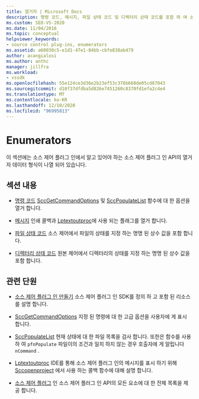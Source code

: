 ```yaml
---
title: 열거자 | Microsoft Docs
description: 명령 코드, 메시지, 파일 상태 코드 및 디렉터리 상태 코드를 포함 하 여 소스 제어 플러그 인 API의 열거자 데이터 형식에 대해 알아봅니다.
ms.custom: SEO-VS-2020
ms.date: 11/04/2016
ms.topic: conceptual
helpviewer_keywords:
- source control plug-ins, enumerators
ms.assetid: a60030c5-e1d1-47e1-84bb-cbfe838ab479
author: acangialosi
ms.author: anthc
manager: jillfra
ms.workload:
- vssdk
ms.openlocfilehash: 55e124ce3d36e2b23ef53c376b660de05cd87043
ms.sourcegitcommit: d10f37dfdba5d826e7451260c8370fd1efa2c4e4
ms.translationtype: MT
ms.contentlocale: ko-KR
ms.lasthandoff: 12/10/2020
ms.locfileid: "96995813"
---
```

# <a name="enumerators"></a>Enumerators
이 섹션에는 소스 제어 플러그 인에서 알고 있어야 하는 소스 제어 플러그 인 API의 열거자 데이터 형식이 나열 되어 있습니다.

## <a name="in-this-section"></a>섹션 내용
- [명령 코드](../extensibility/command-code-enumerator.md) [SccGetCommandOptions](../extensibility/sccgetcommandoptions-function.md) 및 [SccPopulateList](../extensibility/sccpopulatelist-function.md) 함수에 대 한 옵션을 열거 합니다.

- [메시지](../extensibility/message-enumerator.md) 인쇄 콜백과 [Lptextoutproc](../extensibility/lptextoutproc.md)에 사용 되는 플래그를 열거 합니다.

- [파일 상태 코드](../extensibility/file-status-code-enumerator.md) 소스 제어에서 파일의 상태를 지정 하는 명명 된 상수 값을 포함 합니다.

- [디렉터리 상태 코드](../extensibility/directory-status-code-enumerator.md) 원본 제어에서 디렉터리의 상태를 지정 하는 명명 된 상수 값을 포함 합니다.

## <a name="related-sections"></a>관련 단원
- [소스 제어 플러그 인 만들기](../extensibility/internals/creating-a-source-control-plug-in.md) 소스 제어 플러그 인 SDK를 정의 하 고 포함 된 리소스를 설명 합니다.

- [SccGetCommandOptions](../extensibility/sccgetcommandoptions-function.md) 지정 된 명령에 대 한 고급 옵션을 사용자에 게 표시 합니다.

- [SccPopulateList](../extensibility/sccpopulatelist-function.md) 현재 상태에 대 한 파일 목록을 검사 합니다. 또한은 함수를 사용 하 여 `pfnPopulate` 파일이의 조건과 일치 하지 않는 경우 호출자에 게 알립니다 `nCommand` .

- [Lptextoutproc](../extensibility/lptextoutproc.md) IDE를 통해 소스 제어 플러그 인의 메시지를 표시 하기 위해 [Sccopenproject](../extensibility/sccopenproject-function.md) 에서 사용 하는 콜백 함수에 대해 설명 합니다.

- [소스 제어 플러그](../extensibility/source-control-plug-ins.md) 인 소스 제어 플러그 인 API의 모든 요소에 대 한 전체 목록을 제공 합니다.
